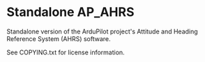 # Standalone AP\_AHRS

Standalone version of the ArduPilot project's Attitude and Heading Reference
System (AHRS) software.

See COPYING.txt for license information.



